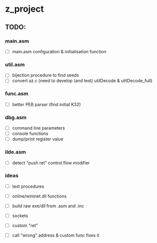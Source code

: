 # z_project

## TODO:

### main.asm
 - [ ] main.asm configuration & initialisation function

### util.asm
 - [ ] bijection procedure to find seeds
 - [ ] convert az.c (need to develop (and test) utilDecode & utilDecode_full)

### func.asm
 - [ ] better PEB parser (find initial K32)

### dbg.asm
 - [ ] command line parameters
 - [ ] console functions
 - [ ] dump/print register value

### ilde.asm
 - [ ] detect "push ret" control flow modifier

### ideas
 - [ ] test procedures
 - [ ] online/wininet.dll functions
 - [ ] build raw exe/dll from .asm and .inc
 - [ ] sockets
 - [ ] custom "ret"
 - [ ] call "wrong" address & custom func fixes it


